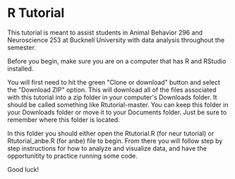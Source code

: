 # R Tutorial
This tutorial is meant to assist students in Animal Behavior 296 and Neuroscience 253 at Bucknell University with data analysis throughout the semester.

Before you begin, make sure you are on a computer that has R and RStudio installed.

You will first need to hit the green "Clone or download" button and select the "Download ZIP" option. This will download all of the files associated with this tutorial into a zip folder in your computer's Downloads folder. It should be called something like Rtutorial-master. You can keep this folder in your Downloads folder or move it to your Documents folder. Just be sure to remember where this folder is located.

In this folder you should either open the Rtutorial.R (for neur tutorial) or Rtutorial_anbe.R (for anbe) file to begin. From there you will follow step by step instructions for how to analyze and visualize data, and have the opportunitity to practice running some code.

Good luck!
